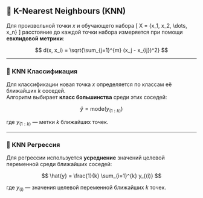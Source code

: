 ## 🧠 K-Nearest Neighbours (KNN)

Для произвольной точки $x$ и обучающего набора
\[
X = \{x_1, x_2, \dots, x_n\}
\]
расстояние до каждой точки набора измеряется при помощи **евклидовой метрики**:

$$
d(x, x_i) = \sqrt{\sum_{j=1}^{m} (x_j - x_{ij})^2}
$$

---

### 🔹 KNN Классификация

Для классификации новая точка $x$ определяется по классам её ближайших $k$ соседей.  
Алгоритм выбирает **класс большинства** среди этих соседей:

$$
\hat{y} = \mathrm{mode}\bigl(y_{(1:k)}\bigr)
$$

где $y_{(1:k)}$ — метки $k$ ближайших точек.

---

### 🔹 KNN Регрессия

Для регрессии используется **усреднение** значений целевой переменной среди ближайших соседей:

$$
\hat{y} = \frac{1}{k} \sum_{i=1}^{k} y_{(i)}
$$

где $y_{(i)}$ — значения целевой переменной ближайших $k$ точек.

